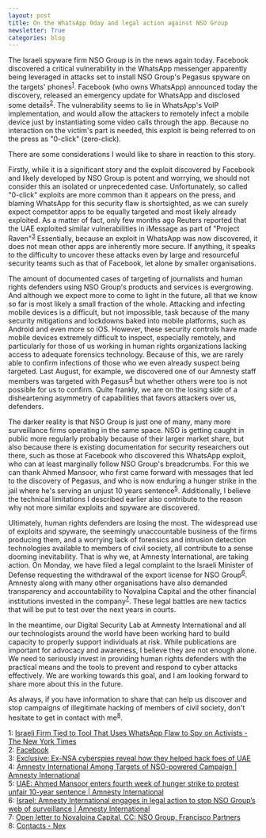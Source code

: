 ```yaml
---
layout: post
title: On the WhatsApp 0day and legal action against NSO Group
newsletter: True
categories: blog
---
```

The Israeli spyware firm NSO Group is in the news again today. Facebook discovered a critical vulnerability in the WhatsApp messenger apparently being leveraged in attacks set to install NSO Group's Pegasus spyware on the targets' phones<sup id="a1">[1](#f1)</sup>. Facebook (who owns WhatsApp) announced today the discovery, released an emergency update for WhatsApp and disclosed some details<sup id="a2">[2](#f2)</sup>. The vulnerability seems to lie in WhatsApp's VoIP implementation, and would allow the attackers to remotely infect a mobile device just by instantiating some video calls through the app. Because no interaction on the victim's part is needed, this exploit is being referred to on the press as "0-click" (zero-click).

There are some considerations I would like to share in reaction to this story.

Firstly, while it is a significant story and the exploit discovered by Facebook and likely developed by NSO Group is potent and worrying, we should not consider this an isolated or unprecedented case. Unfortunately, so called "0-click" exploits are more common than it appears on the press, and blaming WhatsApp for this security flaw is shortsighted, as we can surely expect competitor apps to be equally targeted and most likely already exploited. As a matter of fact, only few months ago Reuters reported that the UAE exploited similar vulnerabilities in iMessage as part of "Project Raven"<sup id="a3">[3](#f3)</sup> Essentially, because an exploit in WhatsApp was now discovered, it does not mean other apps are inherently more secure. If anything, it speaks to the difficulty to uncover these attacks even by large and resourceful security teams such as that of Facebook, let alone by smaller organisations.

The amount of documented cases of targeting of journalists and human rights defenders using NSO Group's products and services is evergrowing. And although we expect more to come to light in the future, all that we know so far is most likely a small fraction of the whole. Attacking and infecting mobile devices is a difficult, but not impossible, task because of the many security mitigations and lockdowns baked into mobile platforms, such as Android and even more so iOS. However, these security controls have made mobile devices extremely difficult to inspect, especially remotely, and particularly for those of us working in human rights organizations lacking access to adequate forensics technology. Because of this, we are rarely able to confirm infections of those who we even already suspect being targeted. Last August, for example, we discovered one of our Amnesty staff members was targeted with Pegasus<sup id="a4">[4](#f4)</sup> but whether others were too is not possible for us to confirm. Quite frankly, we are on the losing side of a disheartening asymmetry of capabilities that favors attackers over us, defenders.

The darker reality is that NSO Group is just one of many, many more surveillance firms operating in the same space. NSO is getting caught in public more regularly probably because of their larger market share, but also because there is existing documentation for security researchers out there, such as those at Facebook who discovered this WhatsApp exploit, who can at least marginally follow NSO Group's breadcrumbs. For this we can thank Ahmed Mansoor, who first came forward with messages that led to the discovery of Pegasus, and who is now enduring a hunger strike in the jail where he's serving an unjust 10 years sentence<sup id="a5">[5](#f5)</sup>. Additionally, I believe the technical limitations I described earlier also contribute to the reason why not more similar exploits and spyware are discovered.

Ultimately, human rights defenders are losing the most. The widespread use of exploits and spyware, the seemingly unaccountable business of the firms producing them, and a worrying lack of forensics and intrusion detection technologies available to members of civil society, all contribute to a sense dooming inevitability. That is why we, at Amnesty International, are taking action. On Monday, we have filed a legal complaint to the Israeli Minister of Defense requesting the withdrawal of the export license for NSO Group<sup id="a6">[6](#f6)</sup>. Amnesty along with many other organisations have also demanded transparency and accountability to Novalpina Capital and the other financial institutions invested in the company<sup id="a7">[7](#f7)</sup>. These legal battles are new tactics that will be put to test over the next years in courts.

In the meantime, our Digital Security Lab at Amnesty International and all our technologists around the world have been working hard to build capacity to properly support individuals at risk. While publications are important for advocacy and awareness, I believe they are not enough alone. We need to seriously invest in providing human rights defenders with the practical means and the tools to prevent and respond to cyber attacks effectively. We are working towards this goal, and I am looking forward to share more about this in the future.

As always, if you have information to share that can help us discover and stop campaigns of illegitimate hacking of members of civil society, don't hesitate to get in contact with me<sup id="a8">[8](#f8)</sup>.

<span id="f1"></span>1: [Israeli Firm Tied to Tool That Uses WhatsApp Flaw to Spy on Activists - The New York Times](https://www.nytimes.com/2019/05/13/technology/nso-group-whatsapp-spying.html)  
<span id="f2"></span>2: [Facebook](https://www.facebook.com/security/advisories/cve-2019-3568)  
<span id="f3"></span>3: [Exclusive: Ex-NSA cyberspies reveal how they helped hack foes of UAE](https://www.reuters.com/investigates/special-report/usa-spying-raven/)  
<span id="f4"></span>4: [Amnesty International Among Targets of NSO-powered Campaign \| Amnesty International](https://www.amnesty.org/en/latest/research/2018/08/amnesty-international-among-targets-of-nso-powered-campaign/)  
<span id="f5"></span>5: [UAE: Ahmed Mansoor enters fourth week of hunger strike to protest unfair 10-year sentence \| Amnesty International](https://www.amnesty.org/en/latest/news/2019/04/uae-ahmed-mansoor-enters-fourth-week-of-hunger-strike-to-protest-unfair-10-year-sentence/)  
<span id="f6"></span>6: [Israel: Amnesty International engages in legal action to stop NSO Group’s web of surveillance \| Amnesty International](https://www.amnesty.org/en/latest/news/2019/05/israel-amnesty-legal-action-stop-nso-group-web-of-surveillance/)  
<span id="f7"></span>7: [Open letter to Novalpina Capital, CC: NSO Group, Francisco Partners ](https://www.amnesty.org/en/latest/research/2019/02/open-letter-to-novalpina-capital-nso-group-and-francisco-partners/)  
<span id="f8"></span>8: [Contacts - Nex](https://nex.sx/contacts/)

